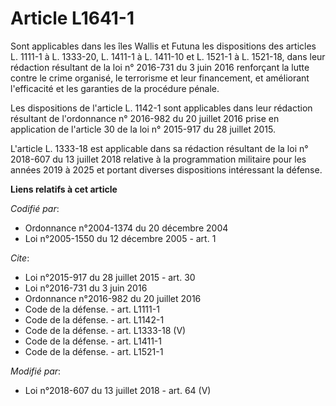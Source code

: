 # Article L1641-1

Sont applicables dans les îles Wallis et Futuna les dispositions des articles L. 1111-1 à L. 1333-20, L. 1411-1 à L. 1411-10
et L. 1521-1 à L. 1521-18, dans leur rédaction résultant de la loi n° 2016-731 du 3 juin 2016 renforçant la lutte contre le
crime organisé, le terrorisme et leur financement, et améliorant l'efficacité et les garanties de la procédure pénale. 

Les dispositions de l'article L. 1142-1 sont applicables dans leur rédaction résultant de l'ordonnance n° 2016-982 du 20
juillet 2016 prise en application de l'article 30 de la loi n° 2015-917 du 28 juillet 2015. 

L'article L. 1333-18 est applicable dans sa rédaction résultant de la loi n° 2018-607 du 13 juillet 2018 relative à la
programmation militaire pour les années 2019 à 2025 et portant diverses dispositions intéressant la défense.

**Liens relatifs à cet article**

_Codifié par_:

  - Ordonnance n°2004-1374 du 20 décembre 2004
  - Loi n°2005-1550 du 12 décembre 2005 - art. 1

_Cite_:

  - Loi n°2015-917 du 28 juillet 2015 - art. 30
  - Loi n°2016-731 du 3 juin 2016
  - Ordonnance n°2016-982 du 20 juillet 2016
  - Code de la défense. - art. L1111-1
  - Code de la défense. - art. L1142-1
  - Code de la défense. - art. L1333-18 (V)
  - Code de la défense. - art. L1411-1
  - Code de la défense. - art. L1521-1

_Modifié par_:

  - Loi n°2018-607 du 13 juillet 2018 - art. 64 (V)
